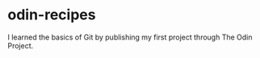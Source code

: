 # odin-recipes

I learned the basics of Git by publishing my first project through The Odin Project.
